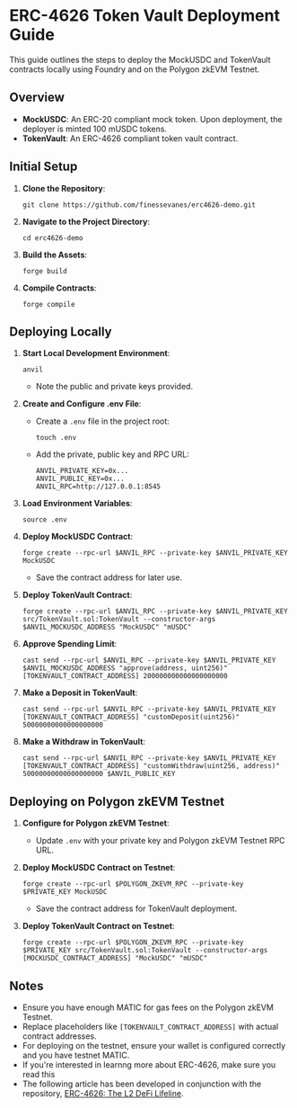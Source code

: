 # ERC-4626 Token Vault Deployment Guide

This guide outlines the steps to deploy the MockUSDC and TokenVault contracts locally using Foundry and on the Polygon zkEVM Testnet.

## Overview
- **MockUSDC**: An ERC-20 compliant mock token. Upon deployment, the deployer is minted 100 mUSDC tokens.
- **TokenVault**: An ERC-4626 compliant token vault contract.

## Initial Setup
1. **Clone the Repository**:
   ```shell
   git clone https://github.com/finessevanes/erc4626-demo.git
   ```

2. **Navigate to the Project Directory**:
   ```shell
   cd erc4626-demo
   ```

3. **Build the Assets**:
   ```shell
   forge build
   ```

4. **Compile Contracts**:
   ```shell
   forge compile
   ```

## Deploying Locally

1. **Start Local Development Environment**:
   ```shell
   anvil
   ```
   - Note the public and private keys provided.

2. **Create and Configure .env File**:
   - Create a `.env` file in the project root:
     ```shell
     touch .env
     ```
   - Add the private, public key and RPC URL:
     ```
     ANVIL_PRIVATE_KEY=0x...
     ANVIL_PUBLIC_KEY=0x...
     ANVIL_RPC=http://127.0.0.1:8545
     ```

3. **Load Environment Variables**:
   ```shell
   source .env
   ```

4. **Deploy MockUSDC Contract**:
   ```shell
   forge create --rpc-url $ANVIL_RPC --private-key $ANVIL_PRIVATE_KEY MockUSDC
   ```
   - Save the contract address for later use.

5. **Deploy TokenVault Contract**:
   ```shell
   forge create --rpc-url $ANVIL_RPC --private-key $ANVIL_PRIVATE_KEY src/TokenVault.sol:TokenVault --constructor-args $ANVIL_MOCKUSDC_ADDRESS "MockUSDC" "mUSDC"
   ```

6. **Approve Spending Limit**:
   ```shell
   cast send --rpc-url $ANVIL_RPC --private-key $ANVIL_PRIVATE_KEY $ANVIL_MOCKUSDC_ADDRESS "approve(address, uint256)" [TOKENVAULT_CONTRACT_ADDRESS] 200000000000000000000
   ```

7. **Make a Deposit in TokenVault**:
   ```shell
   cast send --rpc-url $ANVIL_RPC --private-key $ANVIL_PRIVATE_KEY [TOKENVAULT_CONTRACT_ADDRESS] "customDeposit(uint256)" 50000000000000000000
   ```

8. **Make a Withdraw in TokenVault**:
   ```shell
   cast send --rpc-url $ANVIL_RPC --private-key $ANVIL_PRIVATE_KEY [TOKENVAULT_CONTRACT_ADDRESS] "customWithdraw(uint256, address)" 50000000000000000000 $ANVIL_PUBLIC_KEY
   ```

## Deploying on Polygon zkEVM Testnet

1. **Configure for Polygon zkEVM Testnet**:
   - Update `.env` with your private key and Polygon zkEVM Testnet RPC URL.

2. **Deploy MockUSDC Contract on Testnet**:
   ```shell
   forge create --rpc-url $POLYGON_ZKEVM_RPC --private-key $PRIVATE_KEY MockUSDC
   ```
   - Save the contract address for TokenVault deployment.

3. **Deploy TokenVault Contract on Testnet**:
   ```shell
   forge create --rpc-url $POLYGON_ZKEVM_RPC --private-key $PRIVATE_KEY src/TokenVault.sol:TokenVault --constructor-args [MOCKUSDC_CONTRACT_ADDRESS] "MockUSDC" "mUSDC"
   ```

## Notes
- Ensure you have enough MATIC for gas fees on the Polygon zkEVM Testnet.
- Replace placeholders like `[TOKENVAULT_CONTRACT_ADDRESS]` with actual contract addresses.
- For deploying on the testnet, ensure your wallet is configured correctly and you have testnet MATIC.
- If you're interested in learnng more about ERC-4626, make sure you read this 
- The following article has been developed in conjunction with the repository, [ERC-4626: The L2 DeFi Lifeline](https://mirror.xyz/dashboard/edit/AKb8MB8IVzVHp4ppSmJ9M03dyoxASgBO0_7TsGlxxKg).
